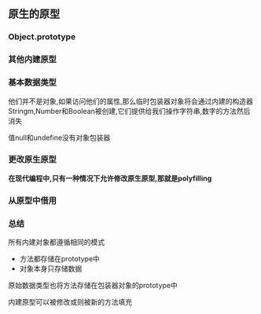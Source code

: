 ## 原生的原型

### Object.prototype

### 其他内建原型

### 基本数据类型

他们并不是对象,如果访问他们的属性,那么临时包装器对象将会通过内建的构造器Stringm,Number和Boolean被创建,它们提供给我们操作字符串,数字的方法然后消失

值null和undefine没有对象包装器

### 更改原生原型

**在现代编程中,只有一种情况下允许修改原生原型,那就是polyfilling**

### 从原型中借用

### 总结

所有内建对象都遵循相同的模式

- 方法都存储在prototype中
- 对象本身只存储数据

原始数据类型也将方法存储在包装器对象的prototype中

内建原型可以被修改或则被新的方法填充

